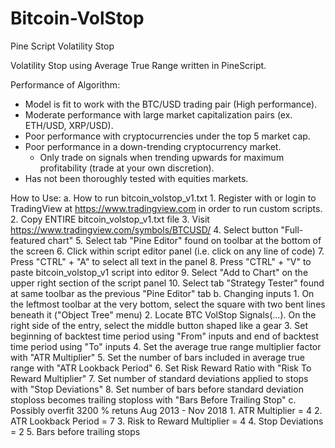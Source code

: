 # Bitcoin-VolStop
Pine Script Volatility Stop

Volatility Stop using Average True Range written in PineScript. 

Performance of Algorithm:
  - Model is fit to work with the BTC/USD trading pair (High performance). 
  - Moderate performance with large market capitalization pairs (ex. ETH/USD, XRP/USD).
  - Poor performance with cryptocurrencies under the top 5 market cap.
  - Poor performance in a down-trending cryptocurrency market.
     - Only trade on signals when trending upwards for maximum profitability (trade at your own discretion).
  - Has not been thoroughly tested with equities markets.
  
How to Use:
  a. How to run bitcoin_volstop_v1.txt
    1. Register with or login to TradingView at https://www.tradingview.com in order to run custom scripts.
    2. Copy ENTIRE bitcoin_volstop_v1.txt file
    3. Visit https://www.tradingview.com/symbols/BTCUSD/
    4. Select button "Full-featured chart"
    5. Select tab "Pine Editor" found on toolbar at the bottom of the screen
    6. Click within script editor panel (i.e. click on any line of code) 
    7. Press "CTRL" + "A" to select all text in the panel
    8. Press "CTRL" + "V" to paste bitcoin_volstop_v1 script into editor
    9. Select "Add to Chart" on the upper right section of the script panel
    10. Select tab "Strategy Tester" found at same toolbar as the previous "Pine Editor" tab
  b. Changing inputs
    1. On the leftmost toolbar at the very bottom, select the square with two bent lines beneath it ("Object Tree" menu)
    2. Locate BTC VolStop Signals(...). On the right side of the entry, select the middle button shaped like a gear
    3. Set beginning of backtest time period using "From" inputs and end of backtest time period using "To" inputs
    4. Set the average true range multiplier factor with "ATR Multiplier"
    5. Set the number of bars included in average true range with "ATR Lookback Period"
    6. Set Risk Reward Ratio with "Risk To Reward Multiplier"
    7. Set number of standard deviations applied to stops with "Stop Deviations"
    8. Set number of bars before standard deviation stoploss becomes trailing stoploss with "Bars Before Trailing Stop"
  c.  Possibly overfit 3200 % retuns Aug 2013 - Nov 2018
    1. ATR Multiplier = 4
    2. ATR Lookback Period = 7
    3. Risk to Reward Multiplier = 4
    4. Stop Deviations = 2
    5. Bars before trailing stops
    
